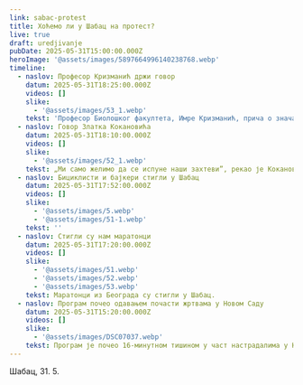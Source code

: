 ```yaml
---
link: sabac-protest
title: Хоћемо ли у Шабац на протест?
live: true
draft: uredjivanje
pubDate: 2025-05-31T15:00:00.000Z
heroImage: '@assets/images/5897664996140238768.webp'
timeline:
  - naslov: Професор Кризманић држи говор
    datum: 2025-05-31T18:25:00.000Z
    videos: []
    slike:
      - '@assets/images/53_1.webp'
    tekst: 'Професор Биолошког факултета, Имре Кризманић, прича о значају заштите животне средине и о штетности пројекта „Јадар”. „Ја опет постављам Рио Тинту: Зашто кријете ваше праве намере и циљеве?”, подсетио је професор Кризманић.'
  - naslov: Говор Златка Кокановића
    datum: 2025-05-31T18:10:00.000Z
    videos: []
    slike:
      - '@assets/images/52_1.webp'
    tekst: „Ми само желимо да се испуне наши захтеви”, рекао је Кокановић, давајући подршку студентском захтеву за расписивање парламентарних избора.
  - naslov: Бициклисти и бајкери стигли у Шабац
    datum: 2025-05-31T17:52:00.000Z
    videos: []
    slike:
      - '@assets/images/5.webp'
      - '@assets/images/51-1.webp'
    tekst: ''
  - naslov: Стигли су нам маратонци
    datum: 2025-05-31T17:20:00.000Z
    videos: []
    slike:
      - '@assets/images/51.webp'
      - '@assets/images/52.webp'
      - '@assets/images/53.webp'
    tekst: Маратонци из Београда су стигли у Шабац.
  - naslov: Програм почео одавањем почасти жртвама у Новом Саду
    datum: 2025-05-31T15:20:00.000Z
    videos: []
    slike:
      - '@assets/images/DSC07037.webp'
    tekst: Програм је почео 16-минутном тишином у част настрадалима у Новом Саду. Након тога, Шабачки хор је отпевао Химну Србије.
---
```

Шабац, 31. 5.
